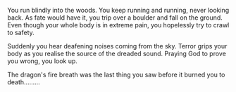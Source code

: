 You run blindly into the woods.
You keep running and running, never looking back.
As fate would have it, you trip over a boulder and fall on the ground.
Even though your whole body is in extreme pain, you hopelessly try to crawl to safety.

Suddenly you hear deafening noises coming from the sky.
Terror grips your body as you realise the source of the dreaded sound.
Praying God to prove you wrong, you look up.

The dragon's fire breath was the last thing you saw before it burned you to death.........